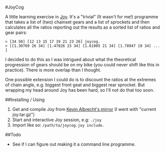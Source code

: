#JoyCog

A little learning exercise in [Joy](http://www.kevinalbrecht.com/code/joy-mirror/index.html). It's a "trivial" (It wasn't for me!) programme that takes a list of (two) chainset gears and a list of sprockets and then calculates all the ratios reporting out the results as a sorted list of ratios and gear pairs:

	> [34 50] [12 13 15 17 19 21 23 26] joycog.
	> [[1.30769 26 34] [1.47826 23 34] [1.61905 21 34] [1.78947 19 34] ... ]

I decided to do this as I was intrigued about what the theoretical progression of gears should be on my bike (you could never shift like this in practice). There is more overlap than I thought.

One possible extension I could do is to discount the ratios at the extremes of chain angle, e.g. biggest front geat and biggest rear sprocket. But wrapping my head around Joy has been hard, so I'll not do that too soon.

##Installing / Using

1. Get and compile Joy from [Kevin Albrecht's mirror](http://www.kevinalbrecht.com/code/joy-mirror/index.html) (I went with "current joy.tar.gz")
2. Start and interactive Joy session, e.g: `./joy`
3. Import like so: `/path/to/joycog.joy include.`

##Todo

- See if I can figure out making it a command line programme.
